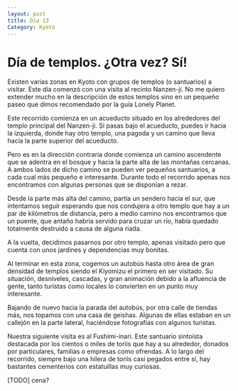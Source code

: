 ```yaml
---
layout: post
title: Día 13
Category: Kyoto
---
```


# Día de templos. ¿Otra vez? Sí!

Existen varias zonas en Kyoto con grupos de templos (o santuarios) a visitar. Este día comenzó con una visita al recinto Nanzen-ji. No me quiero extender mucho en la descripción de estos templos sino en un pequeño paseo que dimos recomendado por la guía Lonely Planet. 

Este recorrido comienza en un acueducto situado en los alrededores del templo principal del Nanzen-ji. Si pasas bajo el acueducto, puedes ir hacia la izquierda, donde hay otro templo, una pagoda y un camino que lleva hacia la parte superior del acueducto. 

Pero es en la dirección contraria donde comienza un camino ascendente que se adentra en el bosque y hacia la parte alta de las montañas cercanas. A ambos lados de dicho camino se pueden ver pequeños santuarios, a cada cual más pequeño e interesante. Durante todo el recorrido apenas nos encontramos con algunas personas que se disponían a rezar. 

Desde la parte más alta del camino, partía un sendero hacia el sur, que intentamos seguir esperando que nos condujera a otro templo que hay a un par de kilómetros de distancia, pero a medio camino nos encontramos que un puente, que antaño habría servido para cruzar un río, había quedado totalmente destruido a causa de alguna riada.

A la vuelta, decidimos pasarnos por otro templo, apenas visitado pero que cuenta con unos jardines y dependencias muy bonitas.

Al terminar en esta zona, cogemos un autobús hasta otro área de gran densidad de templos siendo el Kiyomizu el primero en ser visitado. Su situación, desniveles, cascadas, y gran animación debido a la afluencia de gente, tanto turistas como locales lo convierten en un punto muy interesante. 

Bajando de nuevo hacia la parada del autobús, por otra calle de tiendas más, nos topamos con una casa de geishas. Algunas de ellas estaban en un callejón en la parte lateral, haciéndose fotografías con algunos turistas.

Nuestra siguiente visita es al Fushimi-inari. Este santuario sintoísta destacada por los cientos o miles de toriis que hay a su alrededor, donados por particulares, familias o empresas como ofrendas. A lo largo del recorrido, siempre bajo una hilera de toriis casi pegados entre sí, hay bastantes cementerios con estatuillas muy curiosas.

[TODO] cena?
